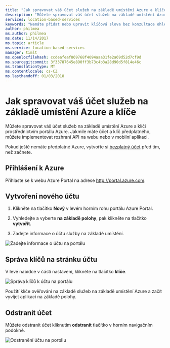 ```yaml
---
title: "Jak spravovat váš účet služeb na základě umístění Azure a klíče | Microsoft Docs"
description: "Můžete spravovat váš účet služeb na základě umístění Azure a spravovat klíče pro přístup k portálu Azure."
services: location-based-services
keywords: "Nemáte přidat nebo upravit klíčová slova bez konzultace ohledně specialistou na SEO."
author: philmea
ms.author: philmea
ms.date: 11/14/2017
ms.topic: article
ms.service: location-based-services
manager: timlt
ms.openlocfilehash: ccdeafeaf869768f4094aaa31fe2a69d52d7cf9d
ms.sourcegitcommit: 3f33787645e890ff3b73c4b3a28d90d5f814e46c
ms.translationtype: MT
ms.contentlocale: cs-CZ
ms.lasthandoff: 01/03/2018
---
```

# <a name="how-to-manage-your-azure-location-based-services-account-and-keys"></a>Jak spravovat váš účet služeb na základě umístění Azure a klíče

Můžete spravovat váš účet služeb na základě umístění Azure a klíči prostřednictvím portálu Azure. Jakmile máte účet a klíč předplatného, můžete implementovat rozhraní API na webu nebo v mobilní aplikaci.

Pokud ještě nemáte předplatné Azure, vytvořte si [bezplatný účet](https://azure.microsoft.com/free/?WT.mc_id=A261C142F) před tím, než začnete.

## <a name="log-in-to-azure"></a>Přihlášení k Azure 

Přihlaste se k webu Azure Portal na adrese http://portal.azure.com.

## <a name="create-a-new-account"></a>Vytvoření nového účtu

1. Klikněte na tlačítko **Nový** v levém horním rohu portálu Azure Portal.

2. Vyhledejte a vyberte **na základě polohy**, pak klikněte na tlačítko **vytvořit**.

3. Zadejte informace o účtu služby na základě umístění. 

![Zadejte informace o účtu na portálu](./media/how-to-manage-account-keys/new-account-portal.png)

## <a name="manage-keys-on-the-account-page"></a>Správa klíčů na stránku účtu

V levé nabídce v části nastavení, klikněte na tlačítko **klíče**.

![Správa klíčů k účtu na portálu](./media/how-to-manage-account-keys/account-keys-portal.png)

Použití klíče ověřování na základě služeb na základě umístění Azure a začít vyvíjet aplikaci na základě polohy.

## <a name="delete-an-account"></a>Odstranit účet

Můžete odstranit účet kliknutím **odstranit** tlačítko v horním navigačním podokně.

![Odstranění účtu na portálu](./media/how-to-manage-account-keys/account-delete-portal.png)